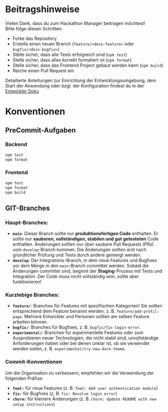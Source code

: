 # Beitragshinweise

Vielen Dank, dass du zum Hackathon Manager beitragen möchtest!  
Bitte folge diesen Schritten:
- Forke das Repository
- Erstelle einen neuen Branch (`feature/<dein-feature>` oder `bugfix/<dein-bugfix>`)
- Stelle sicher, dass alle Tests erfolgreich sind (`npm test`)
- Stelle sicher, dass alles korrekt formatiert ist (`npm format`)
- Stelle sicher, dass das Frontend Project gebaut werden kann (`npm build`)
- Reiche einen Pull Request ein

Detailierte Anleitungen zur Einrichtung der Entwicklungsumgebung, dem Start der Anwendung oder bzgl. der Konfiguration findest du in der [Entwickler Doku](./docs/developing.md)


# Konventionen
## PreCommit-Aufgaben

### Backend
```sh
npm test
npm format
```

### Frontend
```sh
npm test
npm format
npm build
```

## GIT-Branches
### Haupt-Branches:

- **`main`**: Dieser Branch sollte nur **produktionsfertigen Code** enthalten. Er sollte nur **sauberen, vollständigen, stabilen und gut getesteten** Code enthalten. Änderungen sollten nur über saubere Pull Requests (PRs) vom `develop`-Branch kommen. Die Änderungen sollten erst nach gründlicher Prüfung und Tests durch andere gemergt werden.
- **`develop`**: Der Integrations-Branch, in dem neue Features und Bugfixes vor dem Merge in den `main`-Branch committet werden. Sobald die Änderungen committet sind, beginnt der **Staging**-Prozess mit Tests und Integration. Der Code muss nicht vollständig sein, sollte aber funktionieren!

### Kurzlebige Branches:

- **`feature/`**: Branches für Features mit spezifischen Kategorien! Sie sollten entsprechend dem Feature benannt werden, z. B. `feature/add-profil-page`. Mehrere Entwickler und Personen sollten am selben Feature arbeiten können.
- **`bugfix/`**: Branches für Bugfixes, z. B. `bugfix/fix-login-error`.
- **`experimental/`**: Branches für experimentelle Features oder zum Ausprobieren neuer Technologien, die nicht stabil sind, unvollständige Anforderungen haben oder bei denen unklar ist, ob sie verwendet werden sollen, z. B. `experimental/try-new-dark-theme`.

### Commit-Konventionen

Um die Organisation zu verbessern, empfehlen wir die Verwendung der folgenden Präfixe:

- **`feat:`** für neue Features (z. B. `feat: Add user authentication module`)
- **`fix:`** für Bugfixes (z. B. `fix: Resolve login error`)
- **`chore:`** für kleinere Änderungen (z. B. `chore: Update README with new setup instructions`)
